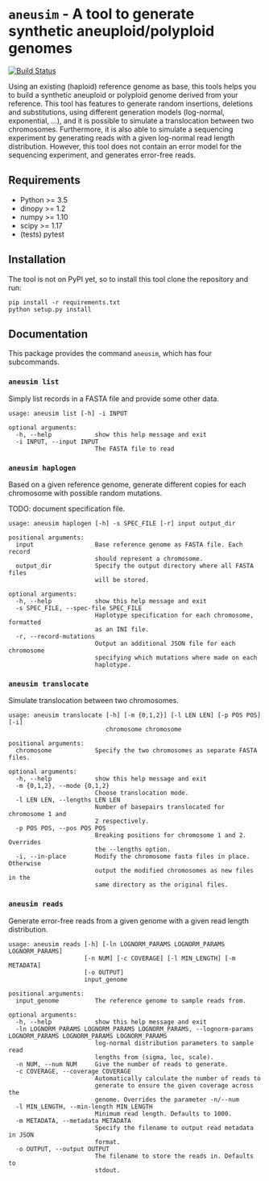 `aneusim` - A tool to generate synthetic aneuploid/polyploid genomes
==================================================================

[![Build 
Status](https://travis-ci.org/lrvdijk/aneusim.svg?branch=master)](https://travis-ci.org/lrvdijk/aneusim)

Using an existing (haploid) reference genome as base, this tools helps you to 
build a synthetic aneuploid or polyploid genome derived from your reference. 
This tool has features to generate random insertions, deletions and 
substitutions, using different generation models (log-normal, exponential, 
...), and it is possible to simulate a translocation between two chromosomes. 
Furthermore, it is also able to simulate a sequencing experiment by generating 
reads with a given log-normal read length distribution. However, this tool does 
not contain an error model for the sequencing experiment, and generates 
error-free reads.

Requirements
------------

* Python >= 3.5
* dinopy >= 1.2
* numpy >= 1.10
* scipy >= 1.17
* (tests) pytest

Installation
------------

The tool is not on PyPI yet, so to install this tool clone the repository and 
run:

    pip install -r requirements.txt
    python setup.py install

Documentation
-------------

This package provides the command `aneusim`, which has four subcommands.

### `aneusim list`

Simply list records in a FASTA file and provide some other data.

    usage: aneusim list [-h] -i INPUT

    optional arguments:
      -h, --help            show this help message and exit
      -i INPUT, --input INPUT
                            The FASTA file to read

### `aneusim haplogen`

Based on a given reference genome, generate different copies for each 
chromosome with possible random mutations.

TODO: document specification file.

    usage: aneusim haplogen [-h] -s SPEC_FILE [-r] input output_dir

    positional arguments:
      input                 Base reference genome as FASTA file. Each record
                            should represent a chromosome.
      output_dir            Specify the output directory where all FASTA files
                            will be stored.

    optional arguments:
      -h, --help            show this help message and exit
      -s SPEC_FILE, --spec-file SPEC_FILE
                            Haplotype specification for each chromosome, formatted
                            as an INI file.
      -r, --record-mutations
                            Output an additional JSON file for each chromosome
                            specifying which mutations where made on each
                            haplotype.

### `aneusim translocate` 

Simulate translocation between two chromosomes.

    usage: aneusim translocate [-h] [-m {0,1,2}] [-l LEN LEN] [-p POS POS] [-i]
                               chromosome chromosome

    positional arguments:
      chromosome            Specify the two chromosomes as separate FASTA files.

    optional arguments:
      -h, --help            show this help message and exit
      -m {0,1,2}, --mode {0,1,2}
                            Choose translocation mode.
      -l LEN LEN, --lengths LEN LEN
                            Number of basepairs translocated for chromosome 1 and
                            2 respectively.
      -p POS POS, --pos POS POS
                            Breaking positions for chromosome 1 and 2. Overrides
                            the --lengths option.
      -i, --in-place        Modify the chromosome fasta files in place. Otherwise
                            output the modified chromosomes as new files in the
                            same directory as the original files.

### `aneusim reads`

Generate error-free reads from a given genome with a given read length 
distribution.

    usage: aneusim reads [-h] [-ln LOGNORM_PARAMS LOGNORM_PARAMS 
    LOGNORM_PARAMS]
                         [-n NUM] [-c COVERAGE] [-l MIN_LENGTH] [-m METADATA]
                         [-o OUTPUT]
                         input_genome

    positional arguments:
      input_genome          The reference genome to sample reads from.

    optional arguments:
      -h, --help            show this help message and exit
      -ln LOGNORM_PARAMS LOGNORM_PARAMS LOGNORM_PARAMS, --lognorm-params LOGNORM_PARAMS LOGNORM_PARAMS LOGNORM_PARAMS
                            log-normal distribution parameters to sample read
                            lengths from (sigma, loc, scale).
      -n NUM, --num NUM     Give the number of reads to generate.
      -c COVERAGE, --coverage COVERAGE
                            Automatically calculate the number of reads to
                            generate to ensure the given coverage across the
                            genome. Overrides the parameter -n/--num
      -l MIN_LENGTH, --min-length MIN_LENGTH
                            Minimum read length. Defaults to 1000.
      -m METADATA, --metadata METADATA
                            Specify the filename to output read metadata in JSON
                            format.
      -o OUTPUT, --output OUTPUT
                            The filename to store the reads in. Defaults to
                            stdout.

